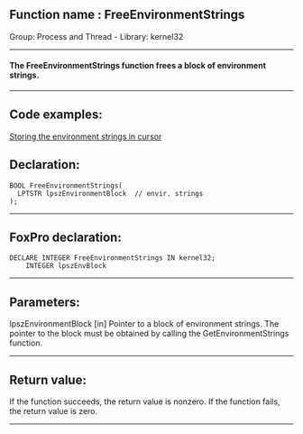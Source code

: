 
## Function name : FreeEnvironmentStrings
Group: Process and Thread - Library: kernel32    
***  


#### The FreeEnvironmentStrings function frees a block of environment strings.
***  


## Code examples:
[Storing the environment strings in cursor](../../samples/sample_089.md)  

## Declaration:
```foxpro  
BOOL FreeEnvironmentStrings(
  LPTSTR lpszEnvironmentBlock  // envir. strings
);  
```  
***  


## FoxPro declaration:
```foxpro  
DECLARE INTEGER FreeEnvironmentStrings IN kernel32;
	INTEGER lpszEnvBlock  
```  
***  


## Parameters:
lpszEnvironmentBlock 
[in] Pointer to a block of environment strings. The pointer to the block must be obtained by calling the GetEnvironmentStrings function.   
***  


## Return value:
If the function succeeds, the return value is nonzero. If the function fails, the return value is zero.  
***  

